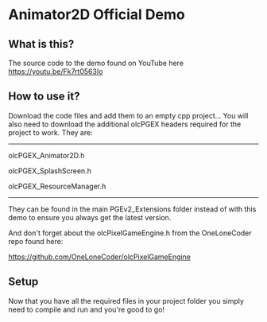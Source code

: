 # Animator2D Official Demo

What is this?
-------------
The source code to the demo found on YouTube here https://youtu.be/Fk7rt0563Io

How to use it?
--------------
Download the code files and add them to an empty cpp project... You will also need
to download the additional olcPGEX headers required for the project to work. They
are:

---------------------
olcPGEX_Animator2D.h

olcPGEX_SplashScreen.h

olcPGEX_ResourceManager.h

----------------------

They can be found in the main PGEv2_Extensions folder instead of with this demo to
ensure you always get the latest version.

And don't forget about the olcPixelGameEngine.h from the OneLoneCoder repo found here:

https://github.com/OneLoneCoder/olcPixelGameEngine

Setup
-----
Now that you have all the required files in your project folder you simply need to
compile and run and you're good to go!

